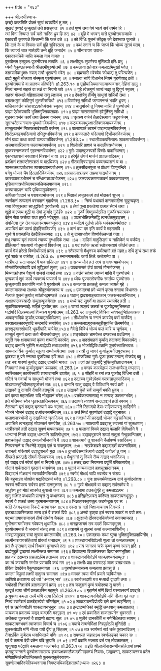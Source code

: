+++
title = "२६३"

+++
श्रीलक्ष्मीरुवाच-  
कृच्छ्रे कष्टमिति प्रोक्तं सुखं त्वय्यर्पितं तु तत् ।  
सुखदं पुण्यदं कृच्छ्रव्रतं तत्ते प्रसङ्गतः ॥१ ॥
व्रतं पुण्यं तथा पेयं भक्ष्यं सर्वं त्वमेव हि ।  
त्वां विना निष्फलं सर्वं यतो नास्ति ध्रुव हि तत् ॥२ ॥
ब्रूहि मे भगवन् मासे पुरुषोत्तमसञ्ज्ञके ।  
एकादशी कृष्णपक्षे किन्नाम्नी किं फलं व्रते ॥३ ॥
को विधिः पूजनं कीदृक् को देवश्चात्र पूज्यते ।  
किं दानं के च नियमाः सर्वं ब्रूहि सुविस्तरम् ॥४ ॥
कथं स्नानं च किं जाप्यं किं भोज्यं तूत्तमं मतम् ।  
किं त्याज्यं चात्र मासेऽपि तन्मे ब्रूहि जनार्दन ॥५ ॥
श्रीनारायण उवाच-  
एकादश्यधिके मासि कमला नाम नामतः ।  
पुरुषोत्तम इत्युक्तः पूजनीयश्च तत्पतिः ॥६ ॥
लक्ष्मीयुतः सुवर्णस्य मूर्तिरूपो हरिः प्रभुः ।  
ध्येयौ वैकुण्ठतस्थानौ श्रीलक्ष्मीपुरुषोत्तमौ ॥७ ॥
कमलाया व्रतेनात्र कमलाऽभिमुखी भवेत् ।  
दशम्यामेकभुक्तः स्याद् रात्रौ भूशयनो भवेत् ॥८ ॥
ब्रह्मचारी भवेच्चैव क्रोधाद्यं तु परित्यजेत् ।  
ब्राह्मे मुहूर्ते चोत्थाय संस्मृत्य पुरुषोत्तमम् ॥९ ॥
स्नात्वा चापि विधानेन नियमं गृहणीयाद् व्रती ।  
पुरुषोत्तममासे वा प्रातश्च प्रतिपद्दिने ॥1.263.१० ॥
गृह्णीयान्नियमान्पाल्यान्पावनान् देहिनां खलु ।  
नित्यं नाम्नां सहस्रं वा लक्षं वा नियमो जपे ॥११ ॥
गृहे त्वेकगुणं जाप्यं नद्यां तु द्विगुणं स्मृतम् ।  
सहस्रं गोस्थले वह्निशालायां तत्तु लक्षकम् ॥१२॥
देवक्षेत्रेषु तीर्थेषु साधूनां सन्निधौ तथा ।  
दशलक्षगुणं कोटिगुणं तुलसीसन्निधौ ॥१३॥
विष्णोस्तु सन्निधौ जाप्यमनन्तं भवति ध्रुवम् ।  
मालिकावर्तनं संसाराऽऽवर्तध्वंसकं स्मृतम् ॥१४॥
चातुर्मास्ये तु नियमा मासि ते पुरुषोत्तमे ।  
ग्राह्या ऐवोभयत्रापि भुक्तिमुक्तिफलप्रदाः ॥१५॥
ग्राह्या माससमारम्भे हरेर्मूर्तेस्तु सन्निधौ ।  
गूडस्य वर्जनं कार्यं तथा तैलस्य वर्जनम् ॥१६॥
घृतस्य वर्जनं तैलादेस्त्यागः कटुवर्जनम् ।  
सुगन्धतैलसन्त्यागः पुष्पभोगविवर्जनम् ॥१७॥
कट्वम्ब्लमधुरक्षारतिक्तकषायवर्जनम् ।  
ताम्बूलवर्जनं मिष्टफलादेश्चापि वर्जनम् ॥१८॥
पालाशपत्रे त्वशनं पादाभ्यङ्गविवर्जनम् ।  
शिरोऽभ्यङ्गपरित्यागो दधिदुग्धविवर्जनम् ॥१९॥
कज्जलादेः परित्यागो द्विर्भोजनविवर्जनम् ।  
मौनं ग्राह्म कथा कार्या ग्राम्यवार्ताविवर्जनम् ॥1.263.२० ॥
स्थालीपाकपरित्यागः शाकमात्रविवर्जनम् ।  
अन्नमात्रपरित्यागः फलान्यतमवर्जनम् ॥२१ ॥
शिलोपरि प्राशनं च कदलीपत्रभोजनम् ।  
पुष्करस्नानकरर्ण गृहस्नानविवर्जनम् ॥२२॥
गुरोः पादाम्बुजस्पर्शो विष्णोः पादाभिवन्दम् ।  
एकभक्ताशनं नक्ताशनं निरशनं च वा ॥२३॥
हरेर्गृहे लेपनं मार्जनं प्रक्षालनादिकम् ।  
प्रदक्षिणं शतमष्टोत्तरशतं च वाऽधिकम् ॥२४॥
गीतवादित्रसन्नृत्यं पञ्चगव्याशनं च वा ।  
शास्त्रकथाप्रबोधश्च व्यासाख्यानप्रबोधनम् ॥२५॥
तुलसीदलपूजा च प्रोक्षणं विष्णुमन्दिरे ।  
पत्रेषु भोजनं चैव द्विदलादिविवर्जनम् ॥२६॥
प्रसादमात्रग्रहणं ताम्रपात्राद्यभोजनम् ।  
कांस्यपात्राऽभोजनं च रन्धितान्नाऽप्रभोजनम् ॥२७॥
जलपक्वकणमात्रादनं पक्वकणादनम् ।  
मृत्तिकापात्रभोजित्वमञ्जलिजलपानकम् ॥२८।  
करपात्राऽदनं चापि पृथिव्यामुपवेशनम् ।  
कपिलागोप्रदानं च पद्मपत्रप्रभोजनम् ॥२९॥
भिक्षान्नं त्वमृतकल्पं व्रतं मोक्षकरं शुभम् ।  
स्वर्णदानं रूप्यदानं वस्त्रदानं गृहार्पणम् ॥1.263.३० ॥
नित्यं यथाबलं दानमन्नादीनां सुपुण्यकृत् ।  
यथा विष्णुस्तथा साधुर्द्वावेतौ पुरुषोत्तमौ ॥३१ ॥
तेषां पूजा प्रकर्तव्या प्रत्यहं सेवनं तथा ।  
शूद्रो वाऽप्यथ शूद्री वा सेवां कुर्याद् गुरोर्हरेः ॥२२ ॥
गुरुर्वै विष्णुरूपोऽस्ति गुरुर्देवत्रयात्मकः ।  
देहेन सेवा कर्तव्या यथा तुष्टो भवेद्गुरुः ॥३३ ॥
पाञ्चभौतिकमेतद्धि त्वनर्थकमुदाहृतम् ।  
सेवयित्वा गुरुं तेन फलानन्त्यमवाप्नुयात् ॥३४॥
धर्मोऽयं दुर्लभो लोके धर्मकामार्थमोक्षदः ।  
अयाचितं व्रतं पाल्यं द्रोहहिंसादिवर्जम् ॥३५ ॥
दानं दया दम इति कार्यं वै महतामपि ।  
गुरवे ये प्रयच्छन्ति देहदैहिकसम्पदः ॥३६ ॥
ते नु दानप्रभावेण विष्णोर्वल्लभतां गताः ।  
मधु त्याज्यं घृतं त्याज्यं त्याज्यं दुग्धादिकं तथा ॥३७॥
दाडिमं मातुलिङ्गं च नालिकेरं च वर्जयेत् ।  
व्रीहित्यागो यवत्यागो गोधूमानां विवर्जनम् ॥३८ ॥
पदं श्लोकं ऋचां स्तोत्रमध्यायं कीर्तनं तथा ।  
कार्यं गेयं हरेरग्रे विष्णोर्धामप्रदं व्रतम् ॥३९ ॥
रतेस्त्यागो मैथुनस्य कर्मत्यागो व्रतं महत्॥
दधिं दुग्धं तथा तक्रं गूडं शाकं च वर्जयेत् ॥1.263.४० ॥
स्नानमामलकैः कार्यं तिलैः कर्तव्यमेव वा ।  
धात्रीफलं सदा पापहरं वै पावनास्तिलाः ॥४१ ॥
सन्ध्यामौनं व्रतं रक्ष्यं रात्रावग्न्यप्रबोधनम् ।  
मौनभोजित्वमेवापि व्रतं शुद्धिकरं शुभम् ॥४२॥
उपवाससमं ज्ञेयं फलदं मौनभोजनम् ।  
मिथ्याक्रोधश्च पैशून्यं राजसं तामसं तथा ॥४३ ॥
वर्तनं सर्वथा त्याज्यं मासि वै पुरुषोत्तमे ।  
पुण्यकार्यं शुभं कार्यं त्यक्तव्यं पापकर्म च ॥४४॥
ध्येयः पूज्यस्तोषणीयः स्मर्तव्यः पुरुषोत्तमः ।  
कृच्छ्राण्यपि प्रकार्याणि मासे वै पुरुषोत्तमे ॥४५॥
कमलाया व्रतकर्तुः कमला जायते गृहे ।  
कमलायास्तथा लक्ष्म्याः श्रीपुरुषोत्तमस्य च ॥४६॥
एकादश्यां प्रगे ध्यानं कृत्वा स्नात्वा विधानतः ।  
नैत्यकं पूजनं कुर्यात् सर्वतोभद्रमण्डले ॥४७॥
घटान् द्वादशसङ्ख्याकान् जलरत्नदलान्वितान् ।  
अक्षतफलवस्त्राद्यैः संयुतान्पूजयेत्ततः ॥४८ ॥
मध्ये घटं सुवर्णे वा ताम्रजं स्थापयेद् व्रती ।  
सुवारिफलरत्नाद्यैः सहितं पूजयेत् ततः ॥४९॥
घण्टां शङ्खं कलशं च पूजयेद्वस्तुभिस्तथा ।  
घटोपरि तिलस्थाल्यां विन्यस्य पुरुषोत्तमम् ॥1.263.५०॥
पूजयेद् विधिना सर्ववस्तुभिर्व्रतकारकः ।  
आवाहनादिकं कुर्यात् पञ्चामृतविलेपनम् ॥५१॥
तीर्थजलेन च स्नानं कारयेद् वर्ष्म मार्जयेत् ।  
वस्त्रालङ्कारभूषादि चन्दनादि समर्पयेत् ॥५२॥
कज्जलाऽगुरुकस्तूरीसुगन्धि तैलमर्पयेत् ।  
हारशृङ्गारशोभादि धूपदीपादि चार्पयेत्॥५३॥
नैवेद्ये विविधं भोज्यं फलं वारि च चूर्णकम् ।  
ताम्बूलं सुभगं दत्वा ततो नीराजयेत्प्रभुम् ॥९४॥
शङ्खोदकं भ्रामयेच्च दण्डवच्च प्रदक्षिणम् ।  
स्तुतिं नमः क्षमायाञ्चां कृत्वा शय्यादि कारयेत् ॥५५॥
पादसंवाहनं कुर्यात् तदानन्दं विकासयेत् ।  
दद्याद् दानानि भूरीणि मध्याह्नेऽपि तथाऽऽचरेत् ॥५६॥
भोजयेद्विविधान्नानि पूजयेच्चातिभावतः ।  
सायमारार्त्रिकं कुर्यात् स्तुत्वा सम्भोजयेत्तथा ॥५७॥
रात्रौ तु जागरं कुर्यान्नृत्यगीतपुरःसरम् ।  
द्वादश्यां तु प्रगे स्नात्वा पूजयित्वा हरिं तथा ॥५८॥
भोजयित्वा गुरोः पूजां कृत्वाऽन्यान् भोजयेद् बहु ।  
ततः स्वः पारणां कुर्याद् दद्याद् दानानि भावतः ॥५९॥
एवं व्रतं प्रकुर्याद्वै भुक्तिमुक्तिप्रदायकम् ।  
नियमानां तथा कुर्यादुद्यापनं फलप्रदम् ॥1.263.६० ॥
मण्डपं कारयेद्रम्यं सप्तधान्यैस्तु मण्डलम् ।  
स्वस्तिकान् कारयेच्चापि शय्यादानानि दापयेत् ॥६ १ ॥
श्रीहरिं च रमां तत्र पूजयेद् विधिना व्रती ।  
गदिनं च गवार्चां च साधुभ्यो भोजनं तथा ॥६२॥
दद्याच्च गुरवेऽपेक्ष्यं वस्त्रान्नाभूषणादिकम् ।  
षोडशवस्तुभिर्देवमहापूजोत्तरं ततः ॥६६॥
दानानि खलु दद्याद् वै विविधानि स्वयं व्रती ।  
उद्यापने तु दानानि देयानि व्रतपूर्तये ॥६४॥
उद्यापने कृते सर्वं सम्पूर्णं भवति ध्रुवम् ।  
व्रतं कृत्वा महालक्ष्मि! यदि नोद्यापनं चरेत्॥६५॥
व्रतवैकल्यमासाद्य न सम्यक् फलभाग्भवेत् ।  
व्रते यन्नियमः स्वेन धृतस्तत्प्रतिरूपकम् ॥६६॥
उद्यापने त्ववश्यं सन्दद्याद्दानं व्रती स्वयम् ।  
तैलत्यागे घृतं दद्याद् घृतत्यागे पयः स्मृतम् ॥६७॥
मौने तिलादयो देयाः सहिरण्यास्तु शार्ङ्गिणे ।  
भोजने भोजनं दद्याद् दध्योदनसमन्वितम् ॥६८॥
अन्नं मिष्टं सुवर्णाढ्यं दद्याद्वै बहुभावतः ।  
पालाशपात्रभोजी तु दद्यान्मिष्टं घृतादिकम् ॥६९॥
नक्तभोजी प्रदद्याद्वै भोजनं षड्रसान्वितम् ।  
अयाचिते त्वनड्वाहं सोपस्करं समर्पयेत् ॥1.263.७०॥
माषत्यागी प्रदद्यात्तु सवत्सां गां सुलक्षणाम् ।  
धात्रीस्नाने व्रती दद्यात् सुवर्णं माषमात्रकम् ॥७ १ ॥
फलानां नियमे दद्यात् फलानि विविधानि वै ।  
धान्यानां नियमे दद्यात् धान्यानि शालिगोधूमान् ॥७२॥
दद्याद्भूशयने शय्यां सतूलां गेन्दुकान्विताम् ।  
ब्रह्मचर्यकृते दद्याद् दम्पत्योर्भोजनानि वै ॥७३॥
शाकत्यागे तु शाकानि नैर्लावण्ये रसादिकम् ।  
नित्यस्नाने च निःस्नेहे दद्याद् घृतं च सक्तुकान् ॥७४॥
नखकेशव्रते दद्यादादर्शं व्यजनादिकम् ।  
उपानहोः परित्यागे दद्यादुपानहौ मुदा ॥७५॥
दुग्धादिसम्परित्यागे दद्याद्वै कपिलां तु गाम् ।  
दीपव्रते प्रदद्याद्वै सौवर्ण दीपपात्रकम् ॥७६॥
मैथुनानां तु नियमे रौप्यं दद्याद् धनादिकम् ।  
एवं यद्यद् व्रतं स्वेष्टं कृतं च नियमो धृतः ॥७७॥
तत्तद् दत्वा नियमस्य प्रपूर्तिं परिकल्पयेत् ।  
गोदानं शर्करादानं गृहदानं धनार्पणम् ॥७८॥
भूदानं कन्यकादानं ब्रह्मसूत्रप्रदानकम् ।  
विद्यादानं मोक्षदानं स्वसर्वार्पणमित्यपि ॥७९॥
स्वर्गदं मोक्षदं चापि भवत्येव न संशयः ।  
किं बहुनाऽत्र चोक्तेन यद्यदिष्टतमं भवेत् ॥1.263.८० ॥
पुनः प्राप्त्यर्थमेवाऽस्य दानं कुर्यादसंशयः ।  
स्वस्य स्वीयस्य सर्वस्य हरये दानमुत्तमम् ॥८ १ ॥
गुरवे मोक्षदात्रे वा दद्यात् सर्वस्वमेव वै ।  
अध्रुवेण ध्रुवं मोक्षं साधयेत् कुशलो जनः ॥८२॥
कमलाया व्रतकर्तुर्गृहे तु कमलाऽऽगमः ।  
शृणु लक्ष्मि! कथयामि प्राग्वृत्तं तु कथानकम् ॥८३॥
हरिद्वारेऽभवत् कश्चित् शाकटायनभूसुरः ।  
स्वल्पं वै शकटं तस्य गृहमासनमाश्रयम् ॥८४॥
भिक्षाहारस्तृणतूलः कटगेन्दुक एव सः ।  
वर्तते देवगङ्गाया निकटे करपात्रकः ॥८५॥
एकदा स गतो भिक्षायाचनाय दिगन्तरे ।  
वृष्ट्याऽऽकस्मिकया तस्य हृतं वै शकटं प्रिये ॥८६॥
अस्वो दृष्ट्वा हृतं स्वस्य शकटं स ययौ ततः ।  
पद्भ्यां प्रयागराजाख्यं तीर्थं तीर्थाय चैकलः ॥८७॥
क्षुत्क्षामो दीनवदनस्त्रिवेण्यां स्नानमाचरत् ।  
मुनीनामाश्रमाँस्तत्र गवेषयन् क्षुधार्दितः ॥८८॥
भारद्वाजाश्रमं तत्र ददर्श दिव्यमद्भुतम् ।  
पुरुषोत्तममासे वै जनानां संसद् तथा ॥८९॥
तत्राश्रमे तु सुलभां कथां कल्मषनाशिनीम् ।  
भारद्वाजमुखाद् रम्यां शुश्राव कमलामयीम् ॥1.263.९०॥
एकादश्याः कथां श्रुत्वा भुक्तिमुक्तिप्रदायिनीम् ।  
लक्ष्मीनारायणसंहितायां प्रोक्तां धनप्रदाम् ॥९ १॥
शाकटायनविप्रोऽसौ श्रुत्वा तां कमलाकथाम् ।  
व्रतं तैः कृतवान् सार्धं स्थित्वा मुन्याश्रमे तदा ॥९२॥
रात्रं जागरणं चक्रे कृष्णं कृष्णं स्मरन् हृदि ।  
ब्राह्मेमुहूर्ते द्वादश्यां लक्ष्मीस्तत्र समागता ॥९३॥
दिव्याङ्गा दिव्यतेजस्का दिव्याभरणभूषिता ।  
प्राह वरं ददाम्यत्र प्रसन्नाऽस्मि व्रतान्मम ॥९४॥
शाकटायनविप्रोऽपि पप्रच्छाश्चर्यसम्भृतः ।  
का त्वं कस्यासि रम्भोरु प्रसन्नापि कथं मम ॥९५॥
लक्ष्मीः प्राह प्रसन्नाऽहं जाता व्रतप्रभावतः ।  
प्रेरिता देवदेवेन वैकुण्ठादहमागता ॥९६ ॥
पुरुषोत्तममासस्य कमलाया व्रतात्तु ते ।  
कमलां विपुलां लक्ष्मीं दातुमत्र समागता ॥९७॥
ममव्रतं त्वया चीर्णं प्रयागे ऋषियोगतः ।  
आशिषो व्रतवशगा ददे त्वां 'धनवान् भव' ॥९८॥
रवावेकादशी यत्र मध्यादौ द्वादशी तथा ।  
त्रयोदशी निशाशेषे व्रतानामुत्तमं व्रतम् ॥९९॥
तत्र क्रतुशनं पुण्यं त्रयोदश्यां तु पारणे ।  
एतद्व्रतं त्वया चीर्णं प्रसन्नाऽस्मि महामुने ॥1.263.१० ०॥
गृहाणेमं मणिं दिव्यं यस्मात्स्वर्णं प्रपद्यते ।  
इत्युक्त्वा कमला तस्मै मणिं दत्वा तिरोदधे ॥१०१ ॥
शाकटायनविप्रोऽपि मणिं नीत्वा गृहं गतः ।  
नित्यं स्वर्णशतं प्रातर्ददात्येषो मणिर्महान् ॥१ ०२॥
शाकटायनविप्रोऽपि दत्ते दानं त्वहर्निशम् ।  
एवं स ऋषिवर्योऽपि शाकटायनभूसुरः ॥१० ३॥
इन्द्रादप्यधिकां स्मृद्धिं लब्धवान् कमलाव्रतात् ।  
याचकाय प्रदातव्यं यद्यद् वाञ्छति मद्गृहात् ॥१ ०४॥
एवं प्रकाशितं शाकटायनेन भुवस्तले ।  
अथैकदा पुलस्त्यो वै ब्राह्मणो ब्रह्मणः सुतः ॥१ ०५॥
श्रुत्वैवं दानकीर्तिं च मणेर्भिक्षेच्छया स्वयम् ।  
शाकटायनभवनं त्वाजगाम विचार्य च ॥१०६॥
ययाचे तन्मणेर्भिक्षां निस्पृहोऽपि मुनिर्ददौ ।  
पुलस्त्योऽपि मणिं नीत्वा ययौ द्वीपं तु सिंहलम् ॥१ ०७॥
तत्र स्वर्णमयं सर्वं चक्रे पुरवनादिकम् ।  
तेनाऽर्पितः कुबेराय धनाधिपतये मणिः ॥१ ०८॥
रावणस्तं जहाराऽथ स्वर्णलङ्कां चकार सः ।  
एवं वै कमला देवी व्रतेन यदि तुष्यति ॥१ ०९॥
सर्वं ददाति भक्ताय व्रतं यत् तोषकारकम् ।  
शृणुयाद्वा पठेद्वापि कमलायाः फलं भवेत् ॥1.263.११० ॥
इति श्रीलक्ष्मीनारायणीयसंहितायां प्रथमे कृतयुगसन्ताने पुरुषोत्तममासस्य कृष्णपक्षकमलैकादशीमाहात्म्यं नियमाः, उद्यापनम्, शाकटायनस्य व्रतेन मणिप्राप्तिर्लक्ष्मीप्राप्तिस्ततो पुलस्त्यकुबेररावण-  
सुवर्णलाभादिश्चेतिकथननामा त्रिषष्ट्यधिकद्विशततमोऽध्यायः ॥२६३ ॥
    
